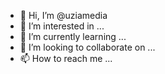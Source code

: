 - 👋 Hi, I’m @uziamedia
- 👀 I’m interested in ...
- 🌱 I’m currently learning ...
- 💞️ I’m looking to collaborate on ...
- 📫 How to reach me ...

<!---
uziamedia/uziamedia is a ✨ special ✨ repository because its `README.md` (this file) appears on your GitHub profile.
You can click the Preview link to take a look at your changes.
--->
